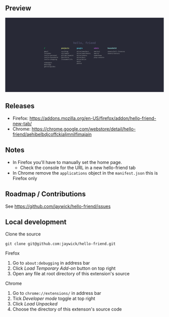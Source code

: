 ## Preview

![Screenshot preview of the hello-friend extension on a new tab](./PREVIEW.png)

## Releases

- Firefox: https://addons.mozilla.org/en-US/firefox/addon/hello-friend-new-tab/
- Chrome: https://chrome.google.com/webstore/detail/hello-friend/aehibelbdjcoffckialjmnilfimajain

## Notes

- In Firefox you'll have to manually set the home page.
    - Check the console for the URL in a new hello-friend tab
- In Chrome remove the `applications` object in the `manifest.json` this is Firefox only

## Roadmap / Contributions

See https://github.com/jaywick/hello-friend/issues

## Local development

Clone the source

    git clone git@github.com:jaywick/hello-friend.git

Firefox

1. Go to `about:debugging` in address bar
2. Click _Load Temporary Add-on_ button on top right
3. Open any file at root directory of this extension's source

Chrome

1. Go to `chrome://extensions/` in address bar
2. Tick _Developer mode_ toggle at top right
3. Click _Load Unpacked_
4. Choose the directory of this extenson's source code
